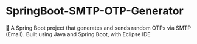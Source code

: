 # SpringBoot-SMTP-OTP-Generator
📧 A Spring Boot project that generates and sends random OTPs via SMTP (Email). Built using Java and Spring Boot, with Eclipse IDE

